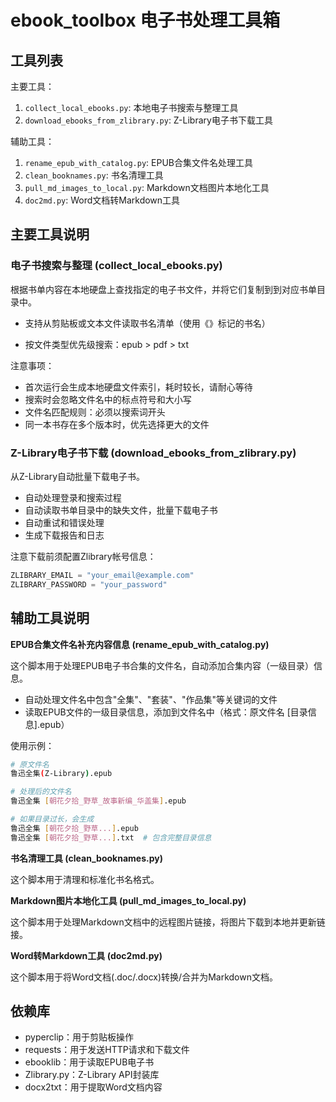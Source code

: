 # ebook_toolbox 电子书处理工具箱

## 工具列表

主要工具：

1. `collect_local_ebooks.py`: 本地电子书搜索与整理工具
2. `download_ebooks_from_zlibrary.py`: Z-Library电子书下载工具

辅助工具：

1. `rename_epub_with_catalog.py`: EPUB合集文件名处理工具
2. `clean_booknames.py`: 书名清理工具
3. `pull_md_images_to_local.py`: Markdown文档图片本地化工具
4. `doc2md.py`: Word文档转Markdown工具


## 主要工具说明

### 电子书搜索与整理 (collect_local_ebooks.py)

根据书单内容在本地硬盘上查找指定的电子书文件，并将它们复制到到对应书单目录中。

- 支持从剪贴板或文本文件读取书名清单（使用《》标记的书名）

- 按文件类型优先级搜索：epub > pdf > txt

注意事项：

- 首次运行会生成本地硬盘文件索引，耗时较长，请耐心等待
- 搜索时会忽略文件名中的标点符号和大小写
- 文件名匹配规则：必须以搜索词开头
- 同一本书存在多个版本时，优先选择更大的文件


### Z-Library电子书下载 (download_ebooks_from_zlibrary.py)

从Z-Library自动批量下载电子书。

- 自动处理登录和搜索过程
- 自动读取书单目录中的缺失文件，批量下载电子书
- 自动重试和错误处理
- 生成下载报告和日志

注意下载前须配置Zlibrary帐号信息：

```python
ZLIBRARY_EMAIL = "your_email@example.com"
ZLIBRARY_PASSWORD = "your_password"
```

## 辅助工具说明

**EPUB合集文件名补充内容信息 (rename_epub_with_catalog.py)**

这个脚本用于处理EPUB电子书合集的文件名，自动添加合集内容（一级目录）信息。

- 自动处理文件名中包含"全集"、"套装"、"作品集"等关键词的文件
- 读取EPUB文件的一级目录信息，添加到文件名中（格式：原文件名 [目录信息].epub）

使用示例：
   ```bash
   # 原文件名
   鲁迅全集(Z-Library).epub

   # 处理后的文件名
   鲁迅全集 [朝花夕拾_野草_故事新编_华盖集].epub

   # 如果目录过长，会生成
   鲁迅全集 [朝花夕拾_野草...].epub
   鲁迅全集 [朝花夕拾_野草...].txt  # 包含完整目录信息
   ```

**书名清理工具 (clean_booknames.py)**

这个脚本用于清理和标准化书名格式。

**Markdown图片本地化工具 (pull_md_images_to_local.py)**

这个脚本用于处理Markdown文档中的远程图片链接，将图片下载到本地并更新链接。

**Word转Markdown工具 (doc2md.py)**

这个脚本用于将Word文档(.doc/.docx)转换/合并为Markdown文档。



## 依赖库

- pyperclip：用于剪贴板操作
- requests：用于发送HTTP请求和下载文件
- ebooklib：用于读取EPUB电子书
- Zlibrary.py：Z-Library API封装库
- docx2txt：用于提取Word文档内容

